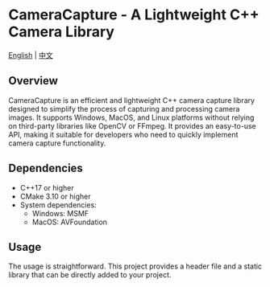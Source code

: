 # CameraCapture - A Lightweight C++ Camera Library

[English](./README.md) | [中文](./README.zh-CN.md)

## Overview

CameraCapture is an efficient and lightweight C++ camera capture library designed to simplify the process of capturing and processing camera images. It supports Windows, MacOS, and Linux platforms without relying on third-party libraries like OpenCV or FFmpeg. It provides an easy-to-use API, making it suitable for developers who need to quickly implement camera capture functionality.

## Dependencies

- C++17 or higher
- CMake 3.10 or higher
- System dependencies:
  - Windows: MSMF
  - MacOS: AVFoundation

## Usage

The usage is straightforward. This project provides a header file and a static library that can be directly added to your project.
